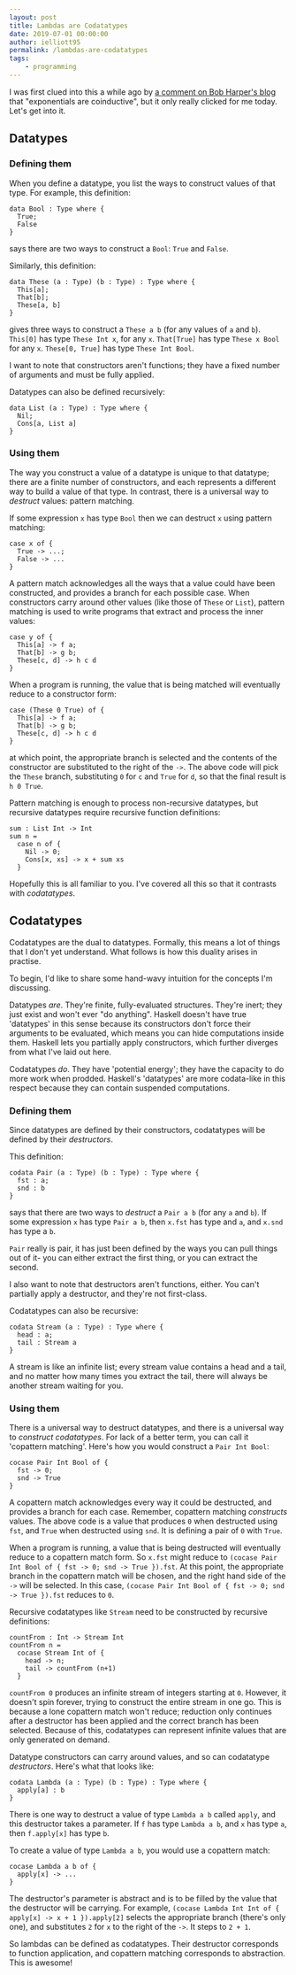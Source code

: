 ```yaml
---
layout: post
title: Lambdas are Codatatypes
date: 2019-07-01 00:00:00
author: ielliott95
permalink: /lambdas-are-codatatypes
tags:
    - programming
---
```


I was first clued into this a while ago by 
[a comment on Bob Harper's blog](https://existentialtype.wordpress.com/2011/04/24/the-real-point-of-laziness/) that "exponentials are coinductive", but it only really clicked for me today. Let's get into it.

## Datatypes

### Defining them

When you define a datatype, you list the ways to construct values of that type. For example,
this definition:

```
data Bool : Type where { 
  True;
  False
}
``` 

says there are two ways to construct a `Bool`: `True` and `False`. 

Similarly, this definition:

```
data These (a : Type) (b : Type) : Type where { 
  This[a];
  That[b];
  These[a, b]
} 
```

gives three ways to construct a `These a b` (for any values of `a` and `b`). `This[0]` has type 
`These Int x`, for any `x`. `That[True]` has type `These x Bool` for any `x`. `These[0, True]` has 
type `These Int Bool`.

I want to note that constructors aren't functions; they have a fixed number of arguments and must 
be fully applied.

Datatypes can also be defined recursively:

```
data List (a : Type) : Type where {
  Nil;
  Cons[a, List a]
}
```

### Using them

The way you construct a value of a datatype is unique to that datatype; there are a finite number of
constructors, and each represents a different way to build a value of that type. In contrast, there is
a universal way to *destruct* values: pattern matching.

If some expression `x` has type `Bool` then we can destruct `x` using pattern matching:

```
case x of {
  True -> ...;
  False -> ...
}
```

A pattern match acknowledges all the ways that a value could have been constructed, and provides
a branch for each possible case. When constructors carry around other values 
(like those of `These` or `List`), pattern matching is used to write programs that extract and 
process the inner values:

```
case y of {
  This[a] -> f a;
  That[b] -> g b;
  These[c, d] -> h c d
}
```

When a program is running, the value that is being matched will eventually reduce to a constructor form:

```
case (These 0 True) of {
  This[a] -> f a;
  That[b] -> g b;
  These[c, d] -> h c d
}
```

at which point, the appropriate branch is selected and the contents of the constructor are substituted
to the right of the `->`. The above code will pick the `These` branch, substituting `0` for `c` and `True` 
for `d`, so that the final result is `h 0 True`.

Pattern matching is enough to process non-recursive datatypes, but recursive datatypes require recursive
function definitions:

```
sum : List Int -> Int
sum n =
  case n of {
    Nil -> 0;
    Cons[x, xs] -> x + sum xs
  }
```

Hopefully this is all familiar to you. I've covered all this so that it contrasts with *codatatypes*.

## Codatatypes

Codatatypes are the dual to datatypes. Formally, this means a lot of things that I don't yet understand. What
follows is how this duality arises in practise.

To begin, I'd like to share some hand-wavy intuition for the concepts I'm
discussing.

Datatypes *are*. They're finite, fully-evaluated structures. They're inert; they just exist and won't ever
"do anything". Haskell doesn't have true 'datatypes' in this sense because its constructors don't force their 
arguments to be evaluated, which means you can hide computations inside them. Haskell lets you partially 
apply constructors, which further diverges from what I've laid out here.

Codatatypes *do*. They have 'potential energy'; they have the capacity to do more work when prodded. Haskell's
'datatypes' are more codata-like in this respect because they can contain suspended computations.

### Defining them

Since datatypes are defined by their constructors, codatatypes will be defined by their *destructors*.

This definition:

```
codata Pair (a : Type) (b : Type) : Type where {
  fst : a;
  snd : b
}
```

says that there are two ways to *destruct* a `Pair a b` (for any `a` and `b`). If some expression `x` has 
type `Pair a b`, then `x.fst` has type and `a`, and `x.snd` has type a `b`.

`Pair` really is pair, it has just been defined by the ways you can pull things out of it- you can either
extract the first thing, or you can extract the second.

I also want to note that destructors aren't functions, either. You can't partially apply a destructor, and 
they're not first-class.

Codatatypes can also be recursive:

```
codata Stream (a : Type) : Type where {
  head : a;
  tail : Stream a
}
```

A stream is like an infinite list; every stream value contains a head and a tail, and no matter how many
times you extract the tail, there will always be another stream waiting for you.

### Using them

There is a universal way to destruct datatypes, and there is a universal way to *construct* *codatatypes*.
For lack of a better term, you can call it 'copattern matching'. Here's how you would construct a
`Pair Int Bool`:

```
cocase Pair Int Bool of {
  fst -> 0;
  snd -> True
}
```

A copattern match acknowledges every way it could be destructed, and provides a branch for each case.
Remember, copattern matching *constructs* values. The above code is a value that produces `0` when
destructed using `fst`, and `True` when destructed using `snd`. It is defining a pair of `0` with `True`.

When a program is running, a value that is being destructed will eventually reduce to a copattern match form.
So `x.fst` might reduce to `(cocase Pair Int Bool of { fst -> 0; snd -> True }).fst`. At this point,
the appropriate branch in the copattern match will be chosen, and the right hand side of the `->` will be
selected. In this case, `(cocase Pair Int Bool of { fst -> 0; snd -> True }).fst` reduces to `0`.

Recursive codatatypes like `Stream` need to be constructed by recursive definitions:

```
countFrom : Int -> Stream Int
countFrom n =
  cocase Stream Int of {
    head -> n;
    tail -> countFrom (n+1)
  }
```

`countFrom 0` produces an infinite stream of integers starting at `0`. However, it doesn't spin forever,
trying to construct the entire stream in one go. This is because a lone copattern match won't reduce; reduction
only continues after a destructor has been applied and the correct branch has been selected. Because of
this, codatatypes can represent infinite values that are only generated on demand.

Datatype constructors can carry around values, and so can codatatype *destructors*.
Here's what that looks like:

```
codata Lambda (a : Type) (b : Type) : Type where {
  apply[a] : b
}
```

There is one way to destruct a value of type `Lambda a b` called `apply`, and this destructor takes a
parameter. If `f` has type `Lambda a b`, and `x` has type `a`, then `f.apply[x]` has type `b`.

To create a value of type `Lambda a b`, you would use a copattern match:

```
cocase Lambda a b of {
  apply[x] -> ...
}
```

The destructor's parameter is abstract and is to be filled by the value that the destructor will be carrying.
For example, `(cocase Lambda Int Int of { apply[x] -> x + 1 }).apply[2]` selects the appropriate branch
(there's only one), and substitutes `2` for `x` to the right of the `->`. It steps to `2 + 1`.

So lambdas can be defined as codatatypes. Their destructor corresponds to function application, and 
copattern matching corresponds to abstraction. This is awesome!

